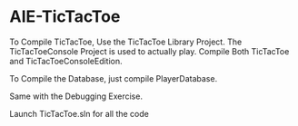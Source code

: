 # AIE-TicTacToe
 
 To Compile TicTacToe, Use the TicTacToe Library Project.
 The TicTacToeConsole Project is used to actually play.
 Compile Both TicTacToe and TicTacToeConsoleEdition.
 
 To Compile the Database, just compile PlayerDatabase.
 
 Same with the Debugging Exercise.
 
 Launch TicTacToe.sln for all the code
